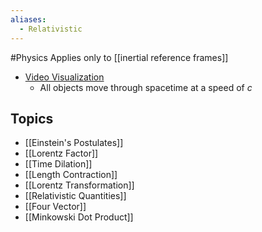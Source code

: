 ```yaml
---
aliases:
  - Relativistic
---
```

#Physics 
Applies only to [[inertial reference frames]]
* [Video Visualization](https://www.youtube.com/watch?v=5qQheJn-FHc)
	* All objects move through spacetime at a speed of $\displaystyle c$
## Topics
* [[Einstein's Postulates]]
* [[Lorentz Factor]]
* [[Time Dilation]]
* [[Length Contraction]]
* [[Lorentz Transformation]]
* [[Relativistic Quantities]]
* [[Four Vector]]
* [[Minkowski Dot Product]]
